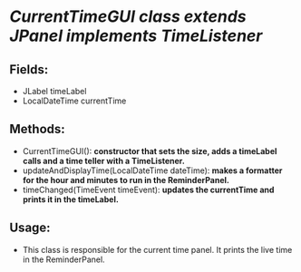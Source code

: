 # *CurrentTimeGUI class extends JPanel implements TimeListener*

## Fields:
- JLabel timeLabel
- LocalDateTime currentTime

## Methods:
- CurrentTimeGUI(): **constructor that sets the size, adds a timeLabel calls and a time teller with a TimeListener.**
- updateAndDisplayTime(LocalDateTime dateTime): **makes a formatter for the hour and minutes to run in the ReminderPanel.**
- timeChanged(TimeEvent timeEvent): **updates the currentTime and prints it in the timeLabel.**

## Usage:
- This class is responsible for the current time panel. It prints the live time in the ReminderPanel.